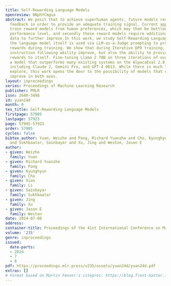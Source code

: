 ```yaml
---
title: Self-Rewarding Language Models
openreview: 0NphYCmgua
abstract: We posit that to achieve superhuman agents, future models require superhuman
  feedback in order to provide an adequate training signal. Current approaches commonly
  train reward models from human preferences, which may then be bottlenecked by human
  performance level, and secondly these reward models require additional human preferences
  data to further improve.In this work, we study Self-Rewarding Language Models, where
  the language model itself is used via LLM-as-a-Judge prompting to provide its own
  rewards during training. We show that during Iterative DPO training, not only does
  instruction following ability improve, but also the ability to provide high-quality
  rewards to itself. Fine-tuning Llama 2 70B on three iterations of our approach yields
  a model that outperforms many existing systems on the AlpacaEval 2.0 leaderboard,
  including Claude 2, Gemini Pro, and GPT-4 0613. While there is much left still to
  explore, this work opens the door to the possibility of models that can continually
  improve in both axes.
layout: inproceedings
series: Proceedings of Machine Learning Research
publisher: PMLR
issn: 2640-3498
id: yuan24d
month: 0
tex_title: Self-Rewarding Language Models
firstpage: 57905
lastpage: 57923
page: 57905-57923
order: 57905
cycles: false
bibtex_author: Yuan, Weizhe and Pang, Richard Yuanzhe and Cho, Kyunghyun and Li, Xian
  and Sukhbaatar, Sainbayar and Xu, Jing and Weston, Jason E
author:
- given: Weizhe
  family: Yuan
- given: Richard Yuanzhe
  family: Pang
- given: Kyunghyun
  family: Cho
- given: Xian
  family: Li
- given: Sainbayar
  family: Sukhbaatar
- given: Jing
  family: Xu
- given: Jason E
  family: Weston
date: 2024-07-08
address:
container-title: Proceedings of the 41st International Conference on Machine Learning
volume: '235'
genre: inproceedings
issued:
  date-parts:
  - 2024
  - 7
  - 8
pdf: https://proceedings.mlr.press/v235/assets/yuan24d/yuan24d.pdf
extras: []
# Format based on Martin Fenner's citeproc: https://blog.front-matter.io/posts/citeproc-yaml-for-bibliographies/
---
```

